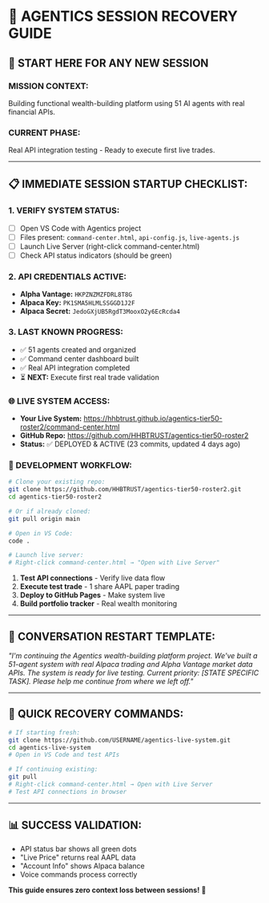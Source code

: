 # 🔄 AGENTICS SESSION RECOVERY GUIDE

## 🚨 **START HERE FOR ANY NEW SESSION**

### **MISSION CONTEXT:**
Building functional wealth-building platform using 51 AI agents with real financial APIs.

### **CURRENT PHASE:** 
Real API integration testing - Ready to execute first live trades.

---

## 📋 **IMMEDIATE SESSION STARTUP CHECKLIST:**

### **1. VERIFY SYSTEM STATUS:**
- [ ] Open VS Code with Agentics project
- [ ] Files present: `command-center.html`, `api-config.js`, `live-agents.js`
- [ ] Launch Live Server (right-click command-center.html)
- [ ] Check API status indicators (should be green)

### **2. API CREDENTIALS ACTIVE:**
- **Alpha Vantage:** `HKPZNZMZFDRL8T8G`
- **Alpaca Key:** `PK1SMA5HLMLSSGGD1J2F`
- **Alpaca Secret:** `JedoGXjUB5RgdT3MooxO2y6EcRcda4`

### **3. LAST KNOWN PROGRESS:**
- ✅ 51 agents created and organized
- ✅ Command center dashboard built
- ✅ Real API integration completed
- ⏳ **NEXT:** Execute first real trade validation

### **🌐 LIVE SYSTEM ACCESS:**
- **Your Live System:** https://hhbtrust.github.io/agentics-tier50-roster2/command-center.html
- **GitHub Repo:** https://github.com/HHBTRUST/agentics-tier50-roster2
- **Status:** ✅ DEPLOYED & ACTIVE (23 commits, updated 4 days ago)

### **🔧 DEVELOPMENT WORKFLOW:**
```bash
# Clone your existing repo:
git clone https://github.com/HHBTRUST/agentics-tier50-roster2.git
cd agentics-tier50-roster2

# Or if already cloned:
git pull origin main

# Open in VS Code:
code .

# Launch live server:
# Right-click command-center.html → "Open with Live Server"
```
1. **Test API connections** - Verify live data flow
2. **Execute test trade** - 1 share AAPL paper trading
3. **Deploy to GitHub Pages** - Make system live
4. **Build portfolio tracker** - Real wealth monitoring

---

## 🎯 **CONVERSATION RESTART TEMPLATE:**

*"I'm continuing the Agentics wealth-building platform project. We've built a 51-agent system with real Alpaca trading and Alpha Vantage market data APIs. The system is ready for live testing. Current priority: [STATE SPECIFIC TASK]. Please help me continue from where we left off."*

---

## 🔧 **QUICK RECOVERY COMMANDS:**

```bash
# If starting fresh:
git clone https://github.com/USERNAME/agentics-live-system.git
cd agentics-live-system
# Open in VS Code and test APIs

# If continuing existing:
git pull
# Right-click command-center.html → Open with Live Server
# Test API connections in browser
```

---

## 📊 **SUCCESS VALIDATION:**
- API status bar shows all green dots
- "Live Price" returns real AAPL data
- "Account Info" shows Alpaca balance
- Voice commands process correctly

**This guide ensures zero context loss between sessions!** 🚀